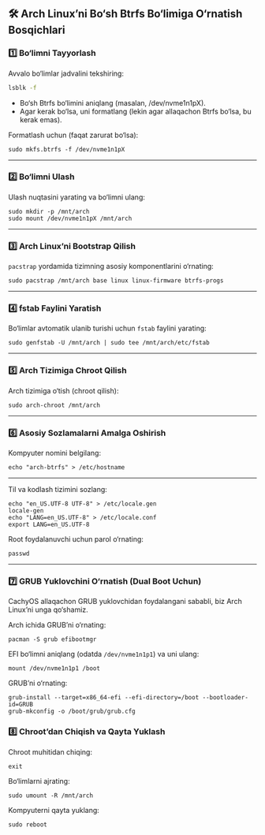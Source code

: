 ## **🛠 Arch Linux’ni Bo‘sh Btrfs Bo‘limiga O‘rnatish Bosqichlari**

### **1️⃣ Bo‘limni Tayyorlash**
Avvalo bo‘limlar jadvalini tekshiring:
```bash
lsblk -f
```
- Bo‘sh Btrfs bo‘limini aniqlang (masalan, /dev/nvme1n1pX).
- Agar kerak bo‘lsa, uni formatlang (lekin agar allaqachon Btrfs bo‘lsa, bu kerak emas).

Formatlash uchun (faqat zarurat bo‘lsa):
```
sudo mkfs.btrfs -f /dev/nvme1n1pX
```
---
### 2️⃣ **Bo‘limni Ulash**
Ulash nuqtasini yarating va bo‘limni ulang:
```
sudo mkdir -p /mnt/arch
sudo mount /dev/nvme1n1pX /mnt/arch
```
---
### 3️⃣ **Arch Linux’ni Bootstrap Qilish**
`pacstrap` yordamida tizimning asosiy komponentlarini o‘rnating:
```
sudo pacstrap /mnt/arch base linux linux-firmware btrfs-progs
```
---
### 4️⃣ **fstab Faylini Yaratish**
Bo‘limlar avtomatik ulanib turishi uchun `fstab` faylini yarating:
```
sudo genfstab -U /mnt/arch | sudo tee /mnt/arch/etc/fstab
```
---
### 5️⃣ **Arch Tizimiga Chroot Qilish**
Arch tizimiga o‘tish (chroot qilish):
```
sudo arch-chroot /mnt/arch
```
---
### 6️⃣ **Asosiy Sozlamalarni Amalga Oshirish**
Kompyuter nomini belgilang:
```
echo "arch-btrfs" > /etc/hostname
```
---
Til va kodlash tizimini sozlang:
```
echo "en_US.UTF-8 UTF-8" > /etc/locale.gen
locale-gen
echo "LANG=en_US.UTF-8" > /etc/locale.conf
export LANG=en_US.UTF-8
```
Root foydalanuvchi uchun parol o‘rnating:
```
passwd
```
---
### 7️⃣ **GRUB Yuklovchini O‘rnatish (Dual Boot Uchun)**
CachyOS allaqachon GRUB yuklovchidan foydalangani sababli, biz Arch Linux’ni unga qo‘shamiz.

Arch ichida GRUB’ni o‘rnating:
```
pacman -S grub efibootmgr
```
EFI bo‘limni aniqlang (odatda `/dev/nvme1n1p1`) va uni ulang:
```
mount /dev/nvme1n1p1 /boot
```
GRUB’ni o‘rnating:
```
grub-install --target=x86_64-efi --efi-directory=/boot --bootloader-id=GRUB
grub-mkconfig -o /boot/grub/grub.cfg
```
### 8️⃣ **Chroot’dan Chiqish va Qayta Yuklash**
Chroot muhitidan chiqing:
```
exit
```
Bo‘limlarni ajrating:
```
sudo umount -R /mnt/arch
```
Kompyuterni qayta yuklang:
```
sudo reboot
```
